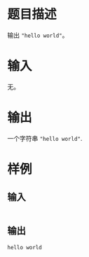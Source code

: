 # 题目描述

输出 `"hello world"`。

# 输入

无。

# 输出

一个字符串 `"hello world"`.

# 样例

## 输入

```

```

## 输出

```
hello world
```
